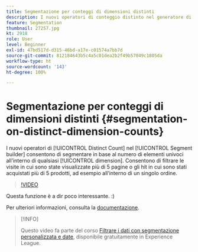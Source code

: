 ```yaml
---
title: Segmentazione per conteggi di dimensioni distinti
description: I nuovi operatori di conteggio distinto nel generatore di segmenti consentono di segmentare in base al numero di elementi univoci all’interno di qualsiasi dimensione. Consentono di filtrare le visite in cui sono state visualizzate più di 5 pagine o gli hit in cui sono stati acquistati più di 5 prodotti, ad esempio all’interno di un singolo ordine.
feature: Segmentation
thumbnail: 27257.jpg
kt: 2918
role: User
level: Beginner
exl-id: 47bd517d-d315-46bd-a17e-c01574a7bb7d
source-git-commit: 812184643b5c4a5c01dea2b2f49b57049c1805da
workflow-type: ht
source-wordcount: '143'
ht-degree: 100%

---
```


# Segmentazione per conteggi di dimensioni distinti {#segmentation-on-distinct-dimension-counts}

I nuovi operatori di [!UICONTROL Distinct Count] nel [!UICONTROL Segment builder] consentono di segmentare in base al numero di elementi univoci all’interno di qualsiasi [!UICONTROL dimension]. Consentono di filtrare le visite in cui sono state visualizzate più di 5 pagine o gli hit in cui sono stati acquistati più di 5 prodotti, ad esempio all’interno di un singolo ordine.

>[!VIDEO](https://video.tv.adobe.com/v/27257/?quality=12&learn=on)

Questa funzione è a dir poco interessante. :)

Per ulteriori informazioni, consulta la [documentazione](https://experienceleague.adobe.com/docs/analytics/components/segmentation/segment-reference/seg-operators.html?lang=it).

>[!INFO]
>
> Questo video fa parte del corso [Filtrare i dati con segmentazione personalizzata e date](https://experienceleague.adobe.com/?recommended=Analytics-U-1-2021.1.filterdata&amp;lang=it), disponibile gratuitamente in Experience League.
